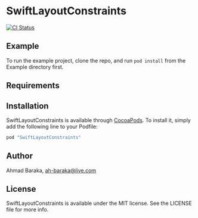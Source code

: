 # SwiftLayoutConstraints

[![CI Status](http://img.shields.io/travis/ahmadbaraka/SwiftLayoutConstraints.svg?style=flat)](https://travis-ci.org/ahmadbaraka/SwiftLayoutConstraints)

## Example

To run the example project, clone the repo, and run `pod install` from the Example directory first.

## Requirements

## Installation

SwiftLayoutConstraints is available through [CocoaPods](http://cocoapods.org). To install
it, simply add the following line to your Podfile:

```ruby
pod "SwiftLayoutConstraints"
```

## Author

Ahmad Baraka, ah-baraka@live.com

## License

SwiftLayoutConstraints is available under the MIT license. See the LICENSE file for more info.
